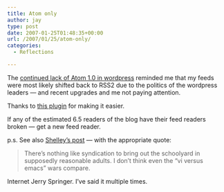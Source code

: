 ```yaml
---
title: Atom only
author: jay
type: post
date: 2007-01-25T01:48:35+00:00
url: /2007/01/25/atom-only/
categories:
  - Reflections

---
```

The [continued lack of Atom 1.0 in wordpress][1] reminded me that my feeds were most likely shifted back to RSS2 due to the politics of the wordpress leaders — and recent upgrades and me not paying attention.

Thanks to [this plugin][2] for making it easier.

If any of the estimated 6.5 readers of the blog have their feed readers broken — get a new feed reader.

p.s. See also [Shelley’s post][3] — with the appropriate quote:

> There’s nothing like syndication to bring out the schoolyard in supposedly reasonable adults. I don’t think even the “vi versus emacs” wars compare.

Internet Jerry Springer. I’ve said it multiple times.

 [1]: http://bitworking.org/news/101/A-history-of-Atom-1-0-milestones-in-WordPress
 [2]: http://benjamin.smedbergs.us/wordpress-atom-1.0/
 [3]: http://just.shelleypowers.com/technology/ella-sings-the-blues/